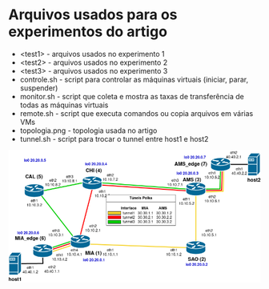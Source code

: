 # Arquivos usados para os experimentos do artigo

- \<test1> - arquivos usados no experimento 1
- \<test2> - arquivos usados no experimento 2
- \<test3> - arquivos usados no experimento 3
- controle.sh - script para controlar as máquinas virtuais (iniciar, parar, suspender)
- monitor.sh - script que coleta e mostra as taxas de transferência de todas as máquinas virtuais
- remote.sh - script que executa comandos ou copia arquivos em várias VMs
- topologia.png - topologia usada no artigo
- tunnel.sh - script para trocar o tunnel entre host1 e host2

![topologia](topologia.png)
